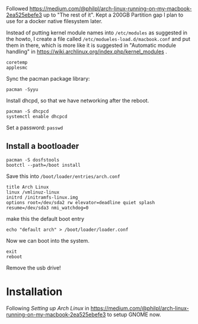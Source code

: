 Followed https://medium.com/@philpl/arch-linux-running-on-my-macbook-2ea525ebefe3 up to "The rest of it".
Kept a 200GB Partition gap I plan to use for a docker native filesystem later.

Instead of putting kernel module names into ``/etc/modules`` as suggested in the howto, I create a file called ``/etc/modueles-load.d/macbook.conf`` and put them in there, which is more like it is suggested in "Automatic module handling" in https://wiki.archlinux.org/index.php/kernel_modules .

```
coretemp
applesmc
```

Sync the pacman package library:

```
pacman -Syyu
```

Install dhcpd, so that we have networking after the reboot.

```
pacman -S dhcpcd
systemctl enable dhcpcd
```

Set a password: ``passwd``

## Install a bootloader

```
pacman -S dosfstools
bootctl --path=/boot install
```

Save this into ``/boot/loader/entries/arch.conf``

```
title Arch Linux
linux /vmlinuz-linux
initrd /initramfs-linux.img
options root=/dev/sda2 rw elevator=deadline quiet splash resume=/dev/sda3 nmi_watchdog=0
```

make this the default boot entry

```
echo "default arch" > /boot/loader/loader.conf
```

Now we can boot into the system.

```
exit
reboot
```

Remove the usb drive!


# Installation

Following *Setting up Arch Linux* in https://medium.com/@philpl/arch-linux-running-on-my-macbook-2ea525ebefe3 to setup GNOME now.
